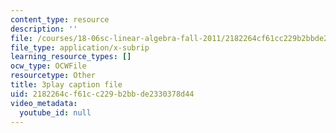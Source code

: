 ```yaml
---
content_type: resource
description: ''
file: /courses/18-06sc-linear-algebra-fall-2011/2182264cf61cc229b2bbde2330378d44_FX4C-JpTFgY.srt
file_type: application/x-subrip
learning_resource_types: []
ocw_type: OCWFile
resourcetype: Other
title: 3play caption file
uid: 2182264c-f61c-c229-b2bb-de2330378d44
video_metadata:
  youtube_id: null
---
```

